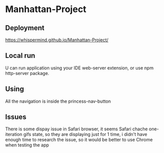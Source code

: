 # Manhattan-Project

## Deployment

https://whispermind.github.io/Manhattan-Project/

## Local run

U can run application using your IDE web-server extension, or use npm http-server package.

## Using

All the navigation is inside the princess-nav-button

## Issues

There is some dispay issue in Safari browser, it seems Safari chache one-iteration gifs state, so they are displaying just for 1 time, i didn't have enough time to research the issue, so it would be better to use Chrome when testing the app
